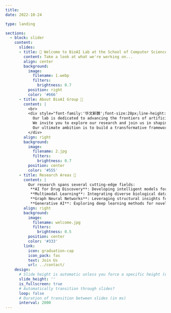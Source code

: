 ```yaml
---
title: 
date: 2022-10-24

type: landing

sections:
  - block: slider
    content:
      slides:
      - title: 👋 Welcome to BioAI Lab at the School of Computer Science, Xiangtan University!
        content: Take a look at what we're working on...
        align: center
        background:
          image:
            filename: 1.webp
            filters:
              brightness: 0.7
          position: right
          color: '#666'
      - title: About BioAI Group 🧬
        content: |
          <br>
          <div style="font-family:'华文新魏';font-size:28px;line-height:1.8;color:white; width: 60%; margin: 0 auto; text-align: left; margin-left: -10%;">
            Our lab is dedicated to advancing the frontiers of artificial intelligence, multimodal large models, and intelligent drug discovery. <br>  
            We invite you to explore our research and join us in shaping the future of AI-driven healthcare!  <br>
            Our ultimate ambition is to build a transformative framework for end-to-end intelligent drug discovery, leveraging cutting-edge AI technologies to design and optimize therapeutic molecules.
          </div>
        align: right
        background:
          image:
            filename: 2.jpg
            filters:
              brightness: 0.7
          position: center
          color: '#555'
      - title: Research Areas 🔬
        content: |
          Our research spans several cutting-edge fields:
           **AI for Drug Discovery**: Developing intelligent models for molecular design and optimization.
           **Multimodal Learning**: Integrating diverse biological data for enhanced predictions.
           **Graph Neural Networks**: Leveraging structural insights for protein-ligand interactions.
           **Generative AI**: Exploring deep learning methods for novel molecule generation.
        align: right
        background:
          image:
            filename: welcome.jpg
            filters:
              brightness: 0.5
          position: center
          color: '#333'
        link:
          icon: graduation-cap
          icon_pack: fas
          text: Join Us
          url: ../contact/
    design:
      # Slide height is automatic unless you force a specific height (e.g. '400px')
      slide_height: ''
      is_fullscreen: true
      # Automatically transition through slides?
      loop: false
      # Duration of transition between slides (in ms)
      interval: 2000
---
```

